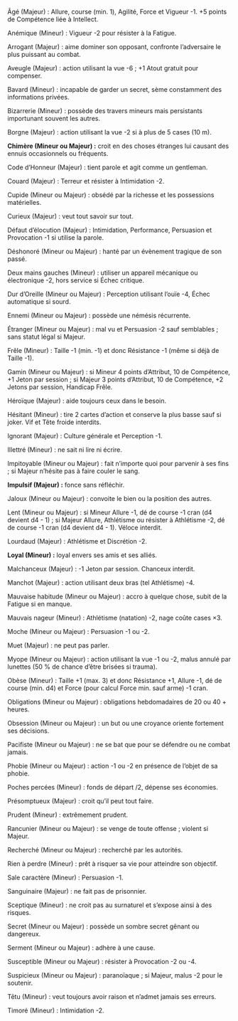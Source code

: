 Âgé (Majeur) : Allure, course (min. 1), Agilité, Force et Vigueur -1. +5 points de Compétence liée à Intellect.

Anémique (Mineur) : Vigueur -2 pour résister à la Fatigue.

Arrogant (Majeur) : aime dominer son opposant, confronte l’adversaire le plus puissant au combat.

Aveugle (Majeur) : action utilisant la vue -6 ; +1 Atout gratuit pour compenser.

Bavard (Mineur) : incapable de garder un secret, sème constamment des informations privées.

Bizarrerie (Mineur) : possède des travers mineurs mais persistants importunant souvent les autres.

Borgne (Majeur) : action utilisant la vue -2 si à plus de 5 cases (10 m).

**Chimère (Mineur ou Majeur) :** croit en des choses étranges lui causant des ennuis occasionnels ou fréquents.

Code d’Honneur (Majeur) : tient parole et agit comme un gentleman.

Couard (Majeur) : Terreur et résister à Intimidation -2.

Cupide (Mineur ou Majeur) : obsédé par la richesse et les possessions matérielles.

Curieux (Majeur) : veut tout savoir sur tout.

Défaut d’élocution (Majeur) : Intimidation, Performance, Persuasion et Provocation -1 si utilise la parole.

Déshonoré (Mineur ou Majeur) : hanté par un évènement tragique de son passé.

Deux mains gauches (Mineur) : utiliser un appareil mécanique ou électronique -2, hors service si Échec critique.

Dur d’Oreille (Mineur ou Majeur) : Perception utilisant l’ouïe -4, Échec automatique si sourd.

Ennemi (Mineur ou Majeur) : possède une némésis récurrente.

Étranger (Mineur ou Majeur) : mal vu et Persuasion -2 sauf semblables ; sans statut légal si Majeur.

Frêle (Mineur) : Taille -1 (min. -1) et donc Résistance -1 (même si déjà de Taille -1).

Gamin (Mineur ou Majeur) : si Mineur 4 points d’Attribut, 10 de Compétence, +1 Jeton par session ; si Majeur 3 points d’Attribut, 10 de Compétence, +2 Jetons par session, Handicap Frêle.

Héroïque (Majeur) : aide toujours ceux dans le besoin.

Hésitant (Mineur) : tire 2 cartes d’action et conserve la plus basse sauf si joker. Vif et Tête froide interdits.

Ignorant (Majeur) : Culture générale et Perception -1.

Illettré (Mineur) : ne sait ni lire ni écrire.

Impitoyable (Mineur ou Majeur) : fait n’importe quoi pour parvenir à ses fins ; si Majeur n’hésite pas à faire couler le sang.

**Impulsif (Majeur) :** fonce sans réfléchir.

Jaloux (Mineur ou Majeur) : convoite le bien ou la position des autres.

Lent (Mineur ou Majeur) : si Mineur Allure -1, dé de course -1 cran (d4 devient d4 - 1) ; si Majeur Allure, Athlétisme ou résister à Athlétisme -2, dé de course -1 cran (d4 devient d4 - 1). Véloce interdit.

Lourdaud (Majeur) : Athlétisme et Discrétion -2.

**Loyal (Mineur) :** loyal envers ses amis et ses alliés.

Malchanceux (Majeur) : -1 Jeton par session. Chanceux interdit.

Manchot (Majeur) : action utilisant deux bras (tel Athlétisme) -4.

Mauvaise habitude (Mineur ou Majeur) : accro à quelque chose, subit de la Fatigue si en manque.

Mauvais nageur (Mineur) : Athlétisme (natation) -2, nage coûte cases ×3.

Moche (Mineur ou Majeur) : Persuasion -1 ou -2.

Muet (Majeur) : ne peut pas parler.

Myope (Mineur ou Majeur) : action utilisant la vue -1 ou -2, malus annulé par lunettes (50 % de chance d’être brisées si trauma).

Obèse (Mineur) : Taille +1 (max. 3) et donc Résistance +1, Allure -1, dé de course (min. d4) et Force (pour calcul Force min. sauf arme) -1 cran.

Obligations (Mineur ou Majeur) : obligations hebdomadaires de 20 ou 40 + heures.

Obsession (Mineur ou Majeur) : un but ou une croyance oriente fortement ses décisions.

Pacifiste (Mineur ou Majeur) : ne se bat que pour se défendre ou ne combat jamais.

Phobie (Mineur ou Majeur) : action -1 ou -2 en présence de l’objet de sa phobie.

Poches percées (Mineur) : fonds de départ /2, dépense ses économies.

Présomptueux (Majeur) : croit qu’il peut tout faire.

Prudent (Mineur) : extrêmement prudent.

Rancunier (Mineur ou Majeur) : se venge de toute offense ; violent si Majeur.

Recherché (Mineur ou Majeur) : recherché par les autorités.

Rien à perdre (Mineur) : prêt à risquer sa vie pour atteindre son objectif.

Sale caractère (Mineur) : Persuasion -1.

Sanguinaire (Majeur) : ne fait pas de prisonnier.

Sceptique (Mineur) : ne croit pas au surnaturel et s’expose ainsi à des risques.

Secret (Mineur ou Majeur) : possède un sombre secret gênant ou dangereux.

Serment (Mineur ou Majeur) : adhère à une cause.

Susceptible (Mineur ou Majeur) : résister à Provocation -2 ou -4.

Suspicieux (Mineur ou Majeur) : paranoïaque ; si Majeur, malus -2 pour le soutenir.

Têtu (Mineur) : veut toujours avoir raison et n’admet jamais ses erreurs.

Timoré (Mineur) : Intimidation -2.
